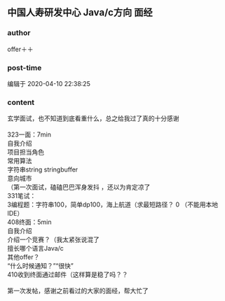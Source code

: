 ## 中国人寿研发中心 Java/c方向 面经
### author 
offer＋＋
### post-time 

编辑于  2020-04-10 22:38:25
### content 
<div class="post-topic-des nc-post-content">
 <div>
  玄学面试，也不知道到底看重什么，总之给我过了真的十分感谢
 </div>
 <div>
  <br/>
 </div>
 <div>
  323一面：7min
 </div>
 自我介绍
 <br/>
 <div>
  项目担当角色
 </div>
 <div>
  常用算法
 </div>
 字符串string stringbuffer
 <br/>
 <div>
  意向城市
 </div>
 <div>
  <span>
   （第一次面试，磕磕巴巴浑身发抖
  </span>
  ，还以为肯定凉了
  <br/>
 </div>
 331笔试：
 <br/>
 3编程题：字符串100，简单dp100，海上航道（求最短路径？ 0 （不能用本地IDE）
 <br/>
 408终面：5min
 <br/>
 自我介绍
 <br/>
 介绍一个竞赛？（我太紧张说混了
 <br/>
 擅长哪个语言Java/c
 <br/>
 其他offer？
 <br/>
 <div>
  “什么时候通知？”“很快”
 </div>
 <div>
  410收到终面通过邮件（这样算是稳了吗？？
 </div>
 <div>
  <br/>
 </div>
 <div>
  <span>
   第一次发帖，感谢之前看过的大家的面经，帮大忙了
  </span>
  <br/>
 </div>
</div>
